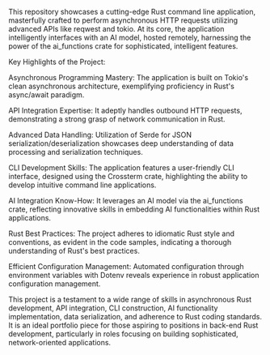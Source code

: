 This repository showcases a cutting-edge Rust command line application, masterfully crafted to perform asynchronous HTTP requests utilizing advanced APIs like reqwest and tokio. At its core, the application intelligently interfaces with an AI model, hosted remotely, harnessing the power of the ai_functions crate for sophisticated, intelligent features.

Key Highlights of the Project:

Asynchronous Programming Mastery: The application is built on Tokio's clean asynchronous architecture, exemplifying proficiency in Rust's async/await paradigm.

API Integration Expertise: It adeptly handles outbound HTTP requests, demonstrating a strong grasp of network communication in Rust.

Advanced Data Handling: Utilization of Serde for JSON serialization/deserialization showcases deep understanding of data processing and serialization techniques.

CLI Development Skills: The application features a user-friendly CLI interface, designed using the Crossterm crate, highlighting the ability to develop intuitive command line applications.

AI Integration Know-How: It leverages an AI model via the ai_functions crate, reflecting innovative skills in embedding AI functionalities within Rust applications.

Rust Best Practices: The project adheres to idiomatic Rust style and conventions, as evident in the code samples, indicating a thorough understanding of Rust's best practices.

Efficient Configuration Management: Automated configuration through environment variables with Dotenv reveals experience in robust application configuration management.

This project is a testament to a wide range of skills in asynchronous Rust development, API integration, CLI construction, AI functionality implementation, data serialization, and adherence to Rust coding standards. It is an ideal portfolio piece for those aspiring to positions in back-end Rust development, particularly in roles focusing on building sophisticated, network-oriented applications.
